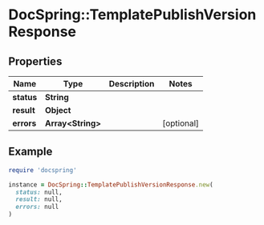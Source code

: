 # DocSpring::TemplatePublishVersionResponse

## Properties

| Name | Type | Description | Notes |
| ---- | ---- | ----------- | ----- |
| **status** | **String** |  |  |
| **result** | **Object** |  |  |
| **errors** | **Array&lt;String&gt;** |  | [optional] |

## Example

```ruby
require 'docspring'

instance = DocSpring::TemplatePublishVersionResponse.new(
  status: null,
  result: null,
  errors: null
)
```

